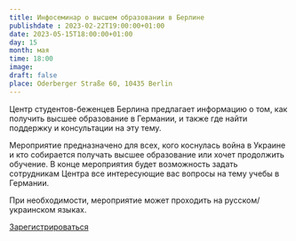 ```yaml
---
title: Инфосеминар о высшем образовании в Берлине
publishdate : 2023-02-22T19:00:00+01:00
date: 2023-05-15T18:00:00+01:00
day: 15
month: мая
time: 18:00
image: 
draft: false
place: Oderberger Straße 60, 10435 Berlin
---
```

Центр студентов-беженцев Берлина предлагает информацию о том, как получить высшее образование в Германии, и также где найти поддержку и консультации на эту тему.

Мероприятие предназначено для всех, кого коснулась война в Украине и кто собирается получать высшее образование или хочет продолжить обучение. В конце мероприятия будет возможность задать сотрудникам Центра все интересующие вас вопросы на тему учебы в Германии.

При необходимости, мероприятие может проходить на русском/украинском языках.

[Зарегистрироваться](https://www.eventbrite.de/e/632533473647)
